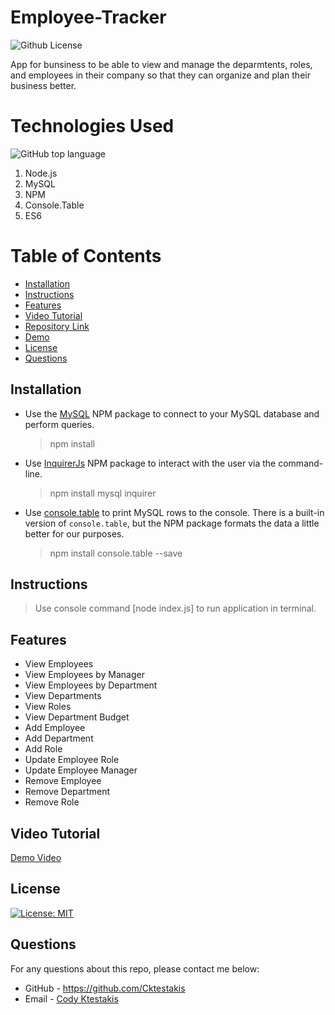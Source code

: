# Employee-Tracker

![Github License](https://img.shields.io/badge/Made%20by-%40Cktestakis-blue)

App for bunsiness to be able to view and manage the deparmtents, roles, and employees in their company so that they can organize and plan their business better.

# Technologies Used

![GitHub top language](https://img.shields.io/github/languages/top/Cktestakis/Employee-Tracker?style=plastic)

1. Node.js
2. MySQL
3. NPM
4. Console.Table
5. ES6

# Table of Contents

- [Installation](#installation)
- [Instructions](#instructions)
- [Features](#features)
- [Video Tutorial](#video-tutorial)
- [Repository Link](#Repository)
- [Demo](#Demo)
- [License](#License)
- [Questions](#Questions)

## Installation
- Use the [MySQL](https://www.npmjs.com/package/mysql) NPM package to connect to your MySQL database and perform queries.

  > npm install
- Use [InquirerJs](https://www.npmjs.com/package/inquirer/v/0.2.3) NPM package to interact with the user via the command-line.

  > npm install mysql inquirer
- Use [console.table](https://www.npmjs.com/package/console.table) to print MySQL rows to the console. There is a built-in version of `console.table`, but the NPM package formats the data a little better for our purposes.
  > npm install console.table --save
## Instructions

> Use console command [node index.js] to run application in terminal.
## Features

- View Employees
- View Employees by Manager
- View Employees by Department
- View Departments
- View Roles
- View Department Budget
- Add Employee
- Add Department
- Add Role
- Update Employee Role
- Update Employee Manager
- Remove Employee
- Remove Department
- Remove Role

## Video Tutorial

[Demo Video](https://watch.screencastify.com/v/BtF4mtkNreIaSTovQdfG)

## License

[![License: MIT](https://img.shields.io/github/license/Cktestakis/Employee-Tracker)](https://opensource.org/licenses/MIT)

## Questions
For any questions about this repo, please contact me below:
- GitHub - https://github.com/Cktestakis
- Email - [Cody Ktestakis](mailto:codyktestakis@gmail.com)